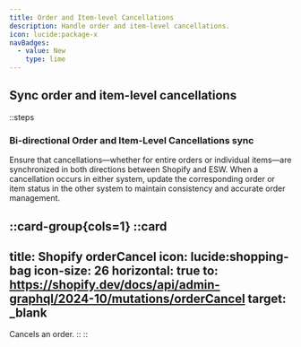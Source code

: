 ```yaml
---
title: Order and Item-level Cancellations 
description: Handle order and item-level cancellations.
icon: lucide:package-x  
navBadges:  
  - value: New  
    type: lime  
---
```


## Sync order and item-level cancellations

::steps
### Bi-directional Order and Item-Level Cancellations sync

Ensure that cancellations—whether for entire orders or individual items—are synchronized in both directions between Shopify and ESW. When a cancellation occurs in either system, update the corresponding order or item status in the other system to maintain consistency and accurate order management.

::card-group{cols=1}
  ::card
  ---
  title: Shopify orderCancel
  icon: lucide:shopping-bag
  icon-size: 26
  horizontal: true
  to: https://shopify.dev/docs/api/admin-graphql/2024-10/mutations/orderCancel
  target: _blank
  ---
  Cancels an order.
  ::
::

